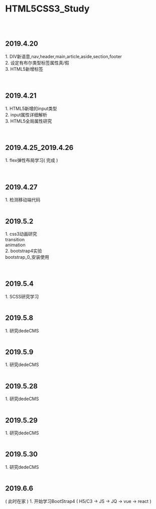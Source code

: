 <h1>HTML5CSS3_Study</h1>
<br/>
<br/>
<h2>2019.4.20</h2> 
	1. DIV新语意,nav,header,main,article,aside,section,footer <br/>
	2. 设定有布尔类型标签属性真/假 <br/>
	3. HTML5新增标签 <br/>

<br/> 
<br/>
<h2>2019.4.21</h2>
	1. HTML5新增的input类型 <br/>
	2. input属性详细解析 <br/>
	3. HTML5全局属性研究 <br/>

<br/>
<br/>
<h2>2019.4.25_2019.4.26</h2>
	1. flex弹性布局学习( 完成 )<br/>
	
<br/>
<br/>
<h2>2019.4.27</h2>
	1.  检测移动端代码

<br/>
<br/>
<h2>2019.5.2</h2>
	1. css3动画研究<br/>
		transition<br/>
		animation<br/>
	2. bootstrap4实验<br/>
		bootstrap_0_安装使用<br/>


<br/>
<br/>
<h2>2019.5.4</h2>
	1. SCSS研究学习
	
<br/>
<br/>
<h2>2019.5.8</h2>
	1. 研究dedeCMS
	
<br/>
<br/>
<h2>2019.5.9</h2>
	1. 研究dedeCMS

<br/>
<br/>
<h2>2019.5.28</h2>
	1. 研究dedeCMS

<br/>
<br/>
<h2>2019.5.29</h2>
	1. 研究dedeCMS

<br/>
<br/>
<h2>2019.5.30</h2>
	1. 研究dedeCMS
	
	
<br/>
<br/>
<h2>2019.6.6</h2> ( 此时在家 )
	1. 开始学习BootStrap4 ( H5/C3 -> JS -> JQ -> vue -> react )